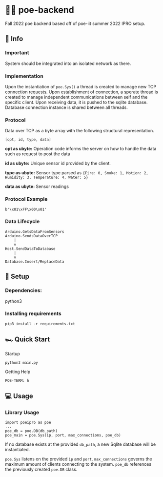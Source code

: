 # 🔌💫 poe-backend
Fall 2022 poe backend based off of poe-iit summer 2022 IPRO setup.

## 📄 Info
### Important
System should be integrated into an isolated network as there.
### Implementation
Upon the instantiation of `poe.Sys()` a thread is created to manage new TCP connection requests.  Upon establishment of connection, a sperate thread is created to manage independent communications between self and the specific client.  Upon receiving data, it is pushed to the sqlite database.  Database connection instance is shared between all threads. 
### Protocol
Data over TCP as a byte array with the following structural representation.
```
[opt, id, type, data]
```

<b>opt  as ubyte:</b> Operation code informs the server on how to handle the data such as request to post the data

<b>id   as ubyte:</b> Unique sensor id provided by the client.

<b>type as ubyte:</b> Sensor type parsed as `{Fire: 0, Smoke: 1, Motion: 2, Humidity: 3, Temperature: 4, Water: 5}`

<b>data as ubyte:</b> Sensor readings

### Protocol Example
```
b'\x01\xFF\x00\x01'
```
### Data Lifecycle
```
Arduino.GetsDataFromSensors
Arduino.SendsDataOverTCP
    |
    v
Host.SendDataToDatabase
    |
    v
Database.Insert/ReplaceData
```

## 🔧 Setup
### Dependencies:
python3
### Installing requirements
```
pip3 install -r requirements.txt
```

## 🏎 Quick Start
Startup
```
python3 main.py
```

Getting Help
```
POE-TERM: h
```

## 💻 Usage
### Library Usage
```
import poeipro as poe
...
poe_db = poe.DB(db_path)
poe_main = poe.Sys(ip, port, max_connections, poe_db)
```
If no database exists at the provided `db_path`, a new Sqlite database will be instantiated.

`poe.Sys` listens on the provided `ip` and `port`.  `max_connections` governs the maximum amount of clients connecting to the system.  `poe_db` references the previously created `poe.DB` class.
